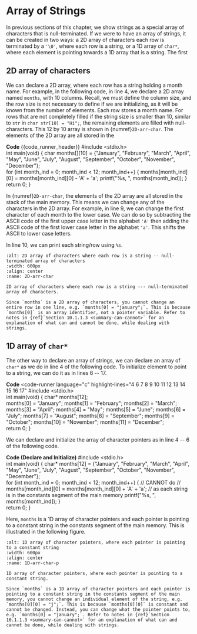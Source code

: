 # Array of Strings

In previous sections of this chapter, we show strings as a special array of characters that is null-terminated. If we were to have an array of strings, it can be created in two ways: a 2D array of characters each row is terminated by a `'\0'`, where each row is a string, or a 1D array of `char*`, where each element is pointing towards a 1D array that is a string. The first

## 2D array of characters

We can declare a 2D array, where each row has a string holding a month name. For example, in the following code, in line 4, we declare a 2D array named `months`, with $10$ columns. Recall, we must define the column size, and the row size is not necessary to define if we are initializing, as it will be known from the number of elements. Each row stores a month name. For rows that are not completely filled if the string size is smaller than 10, similar to `str` in `char str[10] = "Hi";`, the remaining elements are filled with null-characters. This $12$ by $10$ array is shown in {numref}`2D-arr-char`. The elements of the 2D array are all stored in the 

**Code**
{{code_runner_header}}
<code-runner language="c" highlight-lines="4 5 6 9 10"
output="january, february, march, april, may, june, july, august, september, october, november, december,">
#include <stdio.h>
<br>
int main(void) {
  char months[][10] = {"January",   "February", "March",    "April",
                       "May",       "June",     "July",     "August",
                       "September", "October",  "November", "December"};
  <br>
  for (int month_ind = 0; month_ind < 12; month_ind++) {
    months[month_ind][0] = months[month_ind][0] - 'A' + 'a';
    printf("%s, ", months[month_ind]);
  }
  <br>
  return 0;
}
</code-runner>

In {numref}`2D-arr-char`, the elements of the 2D array are all stored in the stack of the main memory. This means we can change any of the characters in the 2D array. For example, in line $9$, we can change the first character of each month to the lower case. We can do so by subtracting the ASCII code of the first upper case letter in the alphabet `'A'` then adding the ASCII code of the first lower case letter in the alphabet `'a'`. This shifts the ASCII to lower case letters.

In line $10$, we can print each string/row using `%s`.

```{figure} ./images/2D-arr-char.png
:alt: 2D array of characters where each row is a string -- null-terminated array of characters 
:width: 600px
:align: center
:name: 2D-arr-char

2D array of characters where each row is a string --- null-terminated array of characters.
```

```{note}
Since `months` is a 2D array of characters, you cannot change an entire row in one line, e.g. `months[0] = "january";`. This is because `months[0]` is an array identifier, not a pointer variable. Refer to notes in {ref}`Section 10.1.1.3 <summary-can-cannot>` for an explanation of what can and cannot be done, while dealing with strings.
```

## 1D array of `char*`

The other way to declare an array of strings, we can declare an array of `char*` as we do in line $4$ of the following code. To initialize element to point to a string, we can do it as in lines $6$ -- $17$. 

**Code**
<code-runner language="c" highlight-lines="4 6 7 8 9 10 11 12 13 14 15 16 17"
#include <stdio.h>
<br>
int main(void) {
  char* months[12];
  <br>
  months[0] = "January";
  months[1] = "February";
  months[2] = "March";
  months[3] = "April";
  months[4] = "May";
  months[5] = "June";
  months[6] = "July";
  months[7] = "August";
  months[8] = "September";
  months[9] = "October";
  months[10] = "November";
  months[11] = "December";
  <br>
  return 0;
}
</code-runner>

We can declare and initialize the array of character pointers as in line $4$ -- $6$ of the following code. 

**Code (Declare and Initialize)**
<code-runner language="c" highlight-lines="4 5 6">
#include <stdio.h>
<br>
int main(void) {
  char* months[12] = {"January",   "February", "March",    "April",
                      "May",       "June",     "July",     "August",
                      "September", "October",  "November", "December"};
  <br>
  for (int month_ind = 0; month_ind < 12; month_ind++) {
    // CANNOT do
    // months[month_ind][0] = months[month_ind][0] + 'A' + 'a';
    // as each string is in the constants segment of the main memory
    printf("%s, ", months[month_ind]);
  }
  <br>
  return 0;
}
</code-runner>


Here, `months` is a 1D array of character pointers and each pointer is pointing to a constant string in the constants segment of the main memory. This is illustrated in the following figure.

```{figure} ./images/1D-arr-char-p.png
:alt: 1D array of character pointers, where each pointer is pointing to a constant string
:width: 600px
:align: center
:name: 1D-arr-char-p

1D array of character pointers, where each pointer is pointing to a constant string.
```

```{note}
Since `months` is a 1D array of character pointers and each pointer is pointing to a constant string in the constants segment of the main memory, you cannot change an individual element of the string, e.g. `months[0][0] = "j";`. This is because `months[0][0]` is constant and cannot be changed. Instead, you can change what the pointer points to, e.g. `months[0] = "january";`. Refer to notes in {ref}`Section 10.1.1.3 <summary-can-cannot>` for an explanation of what can and cannot be done, while dealing with strings.
```
